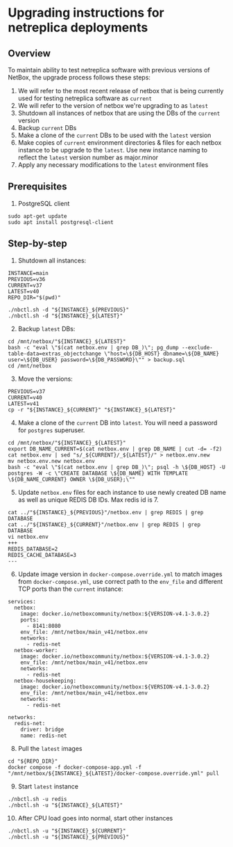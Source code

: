 # Upgrading instructions for netreplica deployments

## Overview

To maintain ability to test netreplica software with previous versions of NetBox, the upgrade process follows these steps:

1. We will refer to the most recent release of netbox that is being currently used for testing netreplica software as `current`
2. We will refer to the version of netbox we're upgrading to as `latest`
3. Shutdown all instances of netbox that are using the DBs of the `current` version
4. Backup `current` DBs
5. Make a clone of the `current` DBs to be used with the `latest` version
6. Make copies of `current` environment directories & files for each netbox instance to be upgrade to the `latest`. Use new instance naming to reflect the `latest` version number as major.minor
7. Apply any necessary modifications to the `latest` environment files

## Prerequisites

1. PostgreSQL client

```Shell
sudo apt-get update
sudo apt install postgresql-client
```

## Step-by-step

1. Shutdown all instances:

```Shell
INSTANCE=main
PREVIOUS=v36
CURRENT=v37
LATEST=v40
REPO_DIR="$(pwd)"

./nbctl.sh -d "${INSTANCE}_${PREVIOUS}"
./nbctl.sh -d "${INSTANCE}_${LATEST}"
```

2. Backup `latest` DBs:

```Shell
cd /mnt/netbox/"${INSTANCE}_${LATEST}"
bash -c "eval \"$(cat netbox.env | grep DB_)\"; pg_dump --exclude-table-data=extras_objectchange \"host=\${DB_HOST} dbname=\${DB_NAME} user=\${DB_USER} password=\${DB_PASSWORD}\"" > backup.sql
cd /mnt/netbox
```

3. Move the versions:

```Shell
PREVIOUS=v37
CURRENT=v40
LATEST=v41
cp -r "${INSTANCE}_${CURRENT}" "${INSTANCE}_${LATEST}"
```

4. Make a clone of the `current` DB into `latest`. You will need a password for `postgres` superuser.

```Shell
cd /mnt/netbox/"${INSTANCE}_${LATEST}"
export DB_NAME_CURRENT=$(cat netbox.env | grep DB_NAME | cut -d= -f2)
cat netbox.env | sed "s/_${CURRENT}/_${LATEST}/" > netbox.env.new
mv netbox.env.new netbox.env
bash -c "eval \"$(cat netbox.env | grep DB_)\"; psql -h \${DB_HOST} -U postgres -W -c \"CREATE DATABASE \${DB_NAME} WITH TEMPLATE \${DB_NAME_CURRENT} OWNER \${DB_USER};\""
```

5. Update `netbox.env` files for each instance to use newly created DB name as well as unique REDIS DB IDs. Max redis id is 7.

```
cat ../"${INSTANCE}_${PREVIOUS}"/netbox.env | grep REDIS | grep DATABASE
cat ../"${INSTANCE}_${CURRENT}"/netbox.env | grep REDIS | grep DATABASE
vi netbox.env
+++
REDIS_DATABASE=2
REDIS_CACHE_DATABASE=3
---
```

6. Update image version in `docker-compose.override.yml` to match images from `docker-compose.yml`, use correct path to the `env_file` and different TCP ports than the `current` instance:

```
services:
  netbox:
    image: docker.io/netboxcommunity/netbox:${VERSION-v4.1-3.0.2}
    ports:
      - 8141:8080
    env_file: /mnt/netbox/main_v41/netbox.env
    networks:
      - redis-net
  netbox-worker:
    image: docker.io/netboxcommunity/netbox:${VERSION-v4.1-3.0.2}
    env_file: /mnt/netbox/main_v41/netbox.env
    networks:
      - redis-net
  netbox-housekeeping:
    image: docker.io/netboxcommunity/netbox:${VERSION-v4.1-3.0.2}
    env_file: /mnt/netbox/main_v41/netbox.env
    networks:
      - redis-net

networks:
  redis-net:
    driver: bridge
    name: redis-net
```

8. Pull the `latest` images

```Shell
cd "${REPO_DIR}"
docker compose -f docker-compose-app.yml -f "/mnt/netbox/${INSTANCE}_${LATEST}/docker-compose.override.yml" pull
```

9. Start `latest` instance

```Shell
./nbctl.sh -u redis
./nbctl.sh -u "${INSTANCE}_${LATEST}"
```

10. After CPU load goes into normal, start other instances

```Shell
./nbctl.sh -u "${INSTANCE}_${CURRENT}"
./nbctl.sh -u "${INSTANCE}_${PREVIOUS}"
```
